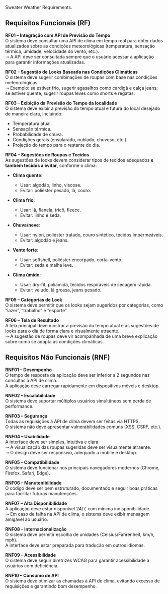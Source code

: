  Sweater Weather Requirements.

## Requisitos Funcionais (RF)

 **RF01 – Integração com API de Previsão do Tempo**  
  O sistema deve consultar uma API de clima em tempo real para obter dados atualizados sobre as condições meteorológicas (temperatura, sensação térmica, umidade, velocidade do vento, etc.).  
  ➝ A API deve ser consultada sempre que o usuário acessar a aplicação para garantir informações atualizadas.  

 **RF02 – Sugestão de Looks Baseada nas Condições Climáticas**  
  O sistema deve sugerir combinações de roupas com base nas condições meteorológicas.  
  ➝ Exemplo: se estiver frio, sugerir agasalhos como cardigã e calça jeans; se estiver quente, sugerir roupas leves como shorts e regatas.  

 **RF03 – Exibição da Previsão do Tempo da localidade**  
  O sistema deve exibir a previsão do tempo atual e futura do local desejado de maneira clara, incluindo:  
  - Temperatura atual.  
  - Sensação térmica.  
  - Probabilidade de chuva.  
  - Condições gerais (ensolarado, nublado, chuvoso, etc.).  
  - Projeção do tempo para o restante do dia.  

 **RF04 – Sugestões de Roupas e Tecidos**  
  As sugestões de looks devem considerar tipos de tecidos adequados **e também tecidos a evitar**, conforme o clima:  

  - **Clima quente**:  
    - Usar: algodão, linho, viscose.  
    - Evitar: poliéster pesado, lã, couro.  

  - **Clima frio**:  
    - Usar: lã, flanela, tricô, fleece.  
    - Evitar: linho e seda.  

  - **Chuva/neve**:  
    - Usar: nylon, poliéster tratado, couro sintético, tecidos impermeáveis.  
    - Evitar: algodão e jeans.  

  - **Vento forte**:  
    - Usar: softshell, poliéster encorpado, corta-vento.  
    - Evitar: seda e malha leve.  

  - **Clima úmido**:  
    - Usar: dry-fit, poliamida, tecidos respiráveis de secagem rápida.  
    - Evitar: veludo, lã grossa, jeans pesado.  

 **RF05 – Categorias de Look**  
  O sistema deve permitir que os looks sejam sugeridos por categorias, como “lazer”, “trabalho” e “esporte”.  

 **RF06 – Tela de Resultado**  
  A tela principal deve mostrar a previsão do tempo atual e as sugestões de looks para o dia de forma clara e visualmente atraente.  
  ➝ A sugestão de roupas deve vir acompanhada de uma breve explicação sobre como se adapta às condições climáticas.  

## Requisitos Não Funcionais (RNF)

 **RNF01 – Desempenho**  
  O tempo de resposta da aplicação deve ser inferior a 2 segundos nas consultas à API de clima.  
  A aplicação deve carregar rapidamente em dispositivos móveis e desktop.  

 **RNF02 – Escalabilidade**  
  O sistema deve suportar múltiplos usuários simultâneos sem perda de performance.  

 **RNF03 – Segurança**  
  Todas as requisições à API de clima devem ser feitas via HTTPS.  
  O sistema não deve apresentar vulnerabilidades comuns (XSS, CSRF, etc.).  

**RNF04 – Usabilidade**  
  A interface deve ser simples, intuitiva e clara.  
  ➝ A visualização das roupas sugeridas deve ser visualmente atraente.  
  ➝ O design deve ser responsivo, adequado a mobile e desktop.  

 **RNF05 – Compatibilidade**  
  O sistema deve funcionar nos principais navegadores modernos (Chrome, Firefox, Safari, Edge).  

 **RNF06 – Manutenibilidade**  
  O código deve ser bem estruturado, documentado e seguir boas práticas para facilitar futuras manutenções.  

**RNF07 – Alta Disponibilidade**  
  A aplicação deve estar disponível 24/7, com mínima indisponibilidade.  
  ➝ Em caso de falha na API de clima, o sistema deve exibir mensagem amigável ao usuário.  

 **RNF08 – Internacionalização**  
  O sistema deve permitir escolha de unidades (Celsius/Fahrenheit, km/h, mph).  
  A interface deve estar preparada para tradução em outros idiomas.  

 **RNF09 – Acessibilidade**  
  O sistema deve seguir diretrizes WCAG para garantir acessibilidade a usuários com deficiência.  

 **RNF10 – Consumo de API**  
  O sistema deve otimizar as chamadas à API de clima, evitando excesso de requisições e garantindo bom desempenho.  

